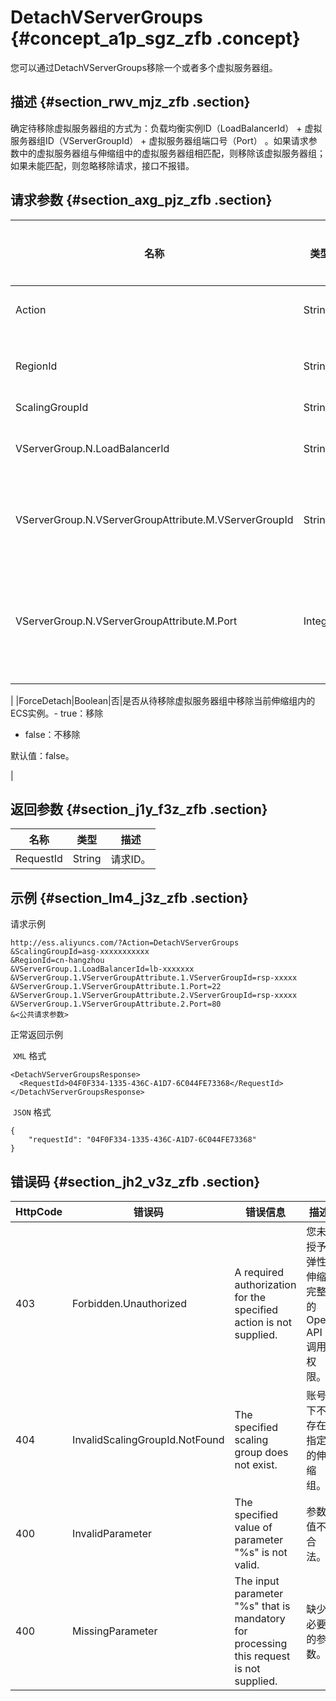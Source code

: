 # DetachVServerGroups {#concept_a1p_sgz_zfb .concept}

您可以通过DetachVServerGroups移除一个或者多个虚拟服务器组。

## 描述 {#section_rwv_mjz_zfb .section}

确定待移除虚拟服务器组的方式为：负载均衡实例ID（LoadBalancerId） + 虚拟服务器组ID（VServerGroupId） + 虚拟服务器组端口号（Port） 。如果请求参数中的虚拟服务器组与伸缩组中的虚拟服务器组相匹配，则移除该虚拟服务器组；如果未能匹配，则忽略移除请求，接口不报错。

## 请求参数 {#section_axg_pjz_zfb .section}

|名称|类型|是否必选|描述|
|--|--|----|--|
|Action|String|是|操作接口名，系统规定参数，取值： DetachVServerGroups。|
|RegionId|String|是|伸缩组所属的地域ID，如cn-hangzhou、cn-shanghai。更多详情，请参阅 [地域和可用区](../../../../../cn.zh-CN/通用参考/地域和可用区.md#)。|
|ScalingGroupId|String|是|伸缩组ID。|
|VServerGroup.N.LoadBalancerId|String|是|虚拟服务器组所属负载均衡实例的ID。N 为负载均衡实例编号，取值范围：1-5。|
|VServerGroup.N.VServerGroupAttribute.M.VServerGroupId|String|是|虚拟服务器组ID。N 为负载均衡实例编号，取值范围：1-5。M 为负载均衡实例下虚拟服务器组的编号，取值范围：1-5。|
|VServerGroup.N.VServerGroupAttribute.M.Port|Integer|是|弹性伸缩将ECS实例添加到虚拟服务器组时使用的端口号，取值范围：1-65535。N 为负载均衡实例编号，取值范围：1-5。M 为负载均衡实例下虚拟服务器组的编号，取值范围：1-5。

|
|ForceDetach|Boolean|否|是否从待移除虚拟服务器组中移除当前伸缩组内的ECS实例。-   true：移除
-   false：不移除

默认值：false。

|

## 返回参数 {#section_j1y_f3z_zfb .section}

|名称|类型|描述|
|--|--|--|
|RequestId|String|请求ID。|

## 示例 {#section_lm4_j3z_zfb .section}

请求示例

```
http://ess.aliyuncs.com/?Action=DetachVServerGroups
&ScalingGroupId=asg-xxxxxxxxxxx
&RegionId=cn-hangzhou
&VServerGroup.1.LoadBalancerId=lb-xxxxxxx
&VServerGroup.1.VServerGroupAttribute.1.VServerGroupId=rsp-xxxxx
&VServerGroup.1.VServerGroupAttribute.1.Port=22
&VServerGroup.1.VServerGroupAttribute.2.VServerGroupId=rsp-xxxxx
&VServerGroup.1.VServerGroupAttribute.2.Port=80
&<公共请求参数>
```

正常返回示例

 `XML` 格式

```
<DetachVServerGroupsResponse>
  <RequestId>04F0F334-1335-436C-A1D7-6C044FE73368</RequestId>
</DetachVServerGroupsResponse>
```

 `JSON` 格式

```
{
    "requestId": "04F0F334-1335-436C-A1D7-6C044FE73368"
}
```

## 错误码 {#section_jh2_v3z_zfb .section}

|HttpCode|错误码|错误信息|描述|
|--------|---|----|--|
|403|Forbidden.Unauthorized|A required authorization for the specified action is not supplied.|您未授予弹性伸缩完整的Open API调用权限。|
|404|InvalidScalingGroupId.NotFound|The specified scaling group does not exist.|账号下不存在指定的伸缩组。|
|400|InvalidParameter|The specified value of parameter "%s" is not valid.|参数值不合法。|
|400|MissingParameter|The input parameter "%s" that is mandatory for processing this request is not supplied.|缺少必要的参数。|

